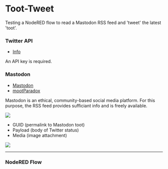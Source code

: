 # Toot-Tweet

Testing a NodeRED flow to read a Mastodon RSS feed and 'tweet' the latest 'toot'.

### Twitter API

* [Info](https://developer.twitter.com/en/support/twitter-api)  

An API key is required.

### Mastodon

* [Mastodon](https://joinmastodon.org/)  
* [mootParadox](https://fosstodon.org/@mootParadox)  

Mastodon is an ethical, community-based social media platform. For this purpose, the RSS feed provides sufficiant info and is freely available.

![](https://github.com/jonathancraddock/Notes-on-NodeRED/blob/master/twitter/img/lastitem.png)

* GUID (permalink to Mastodon toot)
* Payload (body of Twitter status)
* Media (image attachment)

![](https://github.com/jonathancraddock/Notes-on-NodeRED/blob/master/twitter/img/lastitem-fields.png)

-----

### NodeRED Flow


